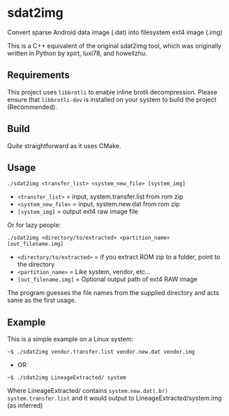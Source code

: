 # sdat2img
Convert sparse Android data image (.dat) into filesystem ext4 image (.img)

This is a C++ equivalent of the original sdat2img tool, which was originally written in Python by xpirt, luxi78, and howellzhu.

## Requirements
This project uses `libbrotli` to enable inline brotli decompression. Please ensure that `libbrotli-dev` is installed on your system to build the project (Recommended).

## Build
Quite straightforward as it uses CMake.

## Usage
```
./sdat2img <transfer_list> <system_new_file> [system_img]
```
- `<transfer_list>` = input, system.transfer.list from rom zip
- `<system_new_file>` = input, system.new.dat from rom zip
- `[system_img]` = output ext4 raw image file

Or for lazy people:
```
./sdat2img <directory/to/extracted> <partition_name> [out_filename.img]
```
- `<directory/to/extracted>` = if you extract ROM zip to a folder, point to the directory
- `<partition_name>` = Like system, vendor, etc...
- `[out_filename.img]` = Optional output path of ext4 RAW image

The program guesses the file names from the supplied directory and acts same as the first usage.

## Example
This is a simple example on a Linux system: 
```
~$ ./sdat2img vendor.transfer.list vendor.new.dat vendor.img
```

- OR

```
~$ ./sdat2img LineageExtracted/ system
```
Where LineageExtracted/ contains `system.new.dat(.br)` `system.transfer.list` and it would output to LineageExtracted/system.img (as inferred)
